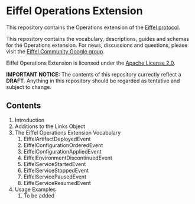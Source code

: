 # Eiffel Operations Extension
This repository contains the Operations extension of the [Eiffel protocol](https://ericsson.github.io/eiffel).

This repository contains the vocabulary, descriptions, guides and schemas for the Operations extension. For news, discussions and questions, please visit the [Eiffel Community Google group](https://groups.google.com/forum/#!forum/eiffel-community).

Eiffel Operations Extension is licensed under the [Apache License 2.0](./LICENSE).

__IMPORTANT NOTICE:__ The contents of this repository currectly reflect a __DRAFT__. Anything in this repository should be regarded as tentative and subject to change.

## Contents
1. Introduction
1. Additions to the Links Object
1. The Eiffel Operations Extension Vocabulary
   1. EiffelArtifactDeployedEvent
   1. EiffelConfigurationOrderedEvent
   1. EiffelConfigurationAppliedEvent
   1. EiffelEnvironmentDiscontinuedEvent
   1. EiffelServiceStartedEvent
   1. EiffelServiceStoppedEvent
   1. EiffelServicePausedEvent
   1. EiffelServiceResumedEvent
1. Usage Examples
   1. To be added
